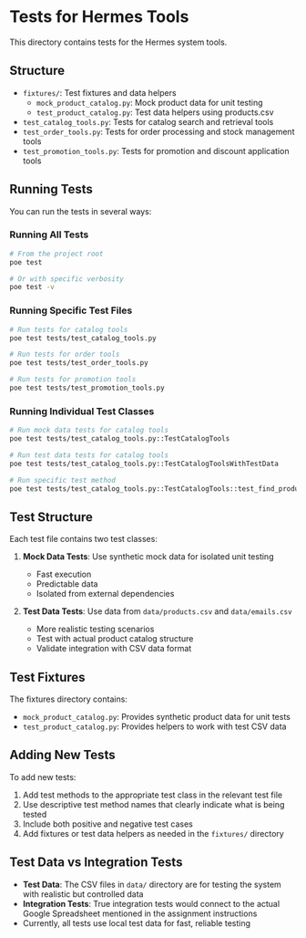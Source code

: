 # Tests for Hermes Tools

This directory contains tests for the Hermes system tools.

## Structure

- `fixtures/`: Test fixtures and data helpers
  - `mock_product_catalog.py`: Mock product data for unit testing
  - `test_product_catalog.py`: Test data helpers using products.csv
- `test_catalog_tools.py`: Tests for catalog search and retrieval tools
- `test_order_tools.py`: Tests for order processing and stock management tools
- `test_promotion_tools.py`: Tests for promotion and discount application tools

## Running Tests

You can run the tests in several ways:

### Running All Tests

```bash
# From the project root
poe test

# Or with specific verbosity
poe test -v
```

### Running Specific Test Files

```bash
# Run tests for catalog tools
poe test tests/test_catalog_tools.py

# Run tests for order tools
poe test tests/test_order_tools.py

# Run tests for promotion tools
poe test tests/test_promotion_tools.py
```

### Running Individual Test Classes

```bash
# Run mock data tests for catalog tools
poe test tests/test_catalog_tools.py::TestCatalogTools

# Run test data tests for catalog tools
poe test tests/test_catalog_tools.py::TestCatalogToolsWithTestData

# Run specific test method
poe test tests/test_catalog_tools.py::TestCatalogTools::test_find_product_by_id_valid
```

## Test Structure

Each test file contains two test classes:

1. **Mock Data Tests**: Use synthetic mock data for isolated unit testing
   - Fast execution
   - Predictable data
   - Isolated from external dependencies

2. **Test Data Tests**: Use data from `data/products.csv` and `data/emails.csv`
   - More realistic testing scenarios
   - Test with actual product catalog structure
   - Validate integration with CSV data format

## Test Fixtures

The fixtures directory contains:

- `mock_product_catalog.py`: Provides synthetic product data for unit tests
- `test_product_catalog.py`: Provides helpers to work with test CSV data

## Adding New Tests

To add new tests:

1. Add test methods to the appropriate test class in the relevant test file
2. Use descriptive test method names that clearly indicate what is being tested
3. Include both positive and negative test cases
4. Add fixtures or test data helpers as needed in the `fixtures/` directory

## Test Data vs Integration Tests

- **Test Data**: The CSV files in `data/` directory are for testing the system with realistic but controlled data
- **Integration Tests**: True integration tests would connect to the actual Google Spreadsheet mentioned in the assignment instructions
- Currently, all tests use local test data for fast, reliable testing 